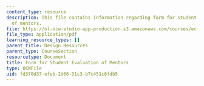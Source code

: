 ```yaml
---
content_type: resource
description: This file contains information regarding form for student evaluation
  of mentors.
file: https://ol-ocw-studio-app-production.s3.amazonaws.com/courses/ec-720j-d-lab-ii-design-spring-2010/fd370d37efeb2d6631c3b7c451c6fdb5_MITEC_720JS10_mentor_eval.pdf
file_type: application/pdf
learning_resource_types: []
parent_title: Design Resources
parent_type: CourseSection
resourcetype: Document
title: Form for Student Evaluation of Mentors
type: OCWFile
uid: fd370d37-efeb-2d66-31c3-b7c451c6fdb5
---
```

